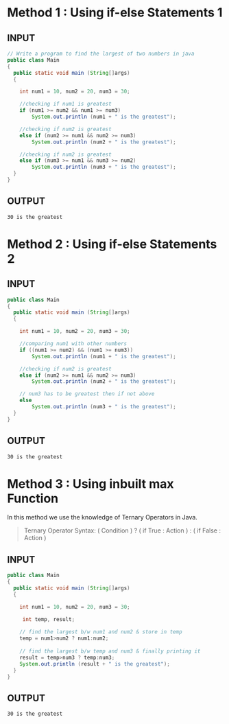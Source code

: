 # Method 1 : Using if-else Statements 1

## INPUT
```Java
// Write a program to find the largest of two numbers in java
public class Main
{
  public static void main (String[]args)
  {

    int num1 = 10, num2 = 20, num3 = 30;

    //checking if num1 is greatest
    if (num1 >= num2 && num1 >= num3)
        System.out.println (num1 + " is the greatest");

    //checking if num2 is greatest
    else if (num2 >= num1 && num2 >= num3)
        System.out.println (num2 + " is the greatest");

    //checking if num2 is greatest
    else if (num3 >= num1 && num3 >= num2)
        System.out.println (num3 + " is the greatest");
  }
}
```
## OUTPUT
```
30 is the greatest
```

# Method 2 : Using if-else Statements 2

## INPUT
```Java
public class Main
{
  public static void main (String[]args)
  {

    int num1 = 10, num2 = 20, num3 = 30;

    //comparing num1 with other numbers
    if ((num1 >= num2) && (num1 >= num3))
        System.out.println (num1 + " is the greatest");

    //checking if num2 is greatest
    else if (num2 >= num1 && num2 >= num3)
        System.out.println (num2 + " is the greatest");

    // num3 has to be greatest then if not above
    else
        System.out.println (num3 + " is the greatest");
  }
}
```
## OUTPUT
```
30 is the greatest
```

# Method 3 : Using inbuilt max Function

In this method we use the knowledge of Ternary Operators in Java.

> Ternary Operator Syntax: 
> ( Condition ) ? ( if True : Action ) : ( if False : Action )

## INPUT
```Java
public class Main
{
  public static void main (String[]args)
  {

    int num1 = 10, num2 = 20, num3 = 30;

     int temp, result;    
    
    // find the largest b/w num1 and num2 & store in temp
    temp = num1>num2 ? num1:num2;
    
    // find the largest b/w temp and num3 & finally printing it
    result = temp>num3 ? temp:num3;  
    System.out.println (result + " is the greatest");
  }
}
```
## OUTPUT
```
30 is the greatest
```